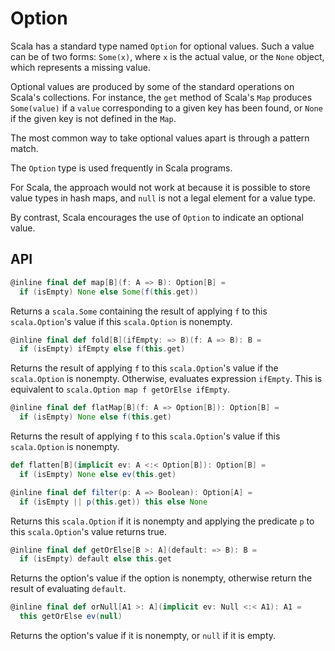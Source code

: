 # Option

Scala has a standard type named `Option` for optional values.
Such a value can be of two forms:
`Some(x)`, where `x` is the actual value, or the `None` object, which represents a missing value.

Optional values are produced by some of the standard operations on Scala's collections.
For instance, the `get` method of Scala's `Map` produces `Some(value)` if a `value` corresponding to a given key has been found, or `None` if the given key is not defined in the `Map`.

The most common way to take optional values apart is through a pattern match.

The `Option` type is used frequently in Scala programs.

For Scala, the approach would not work at because it is possible to store value types in hash maps, and `null` is not a legal element for a value type.

By contrast, Scala encourages the use of `Option` to indicate an optional value.

## API

```scala
@inline final def map[B](f: A => B): Option[B] =
  if (isEmpty) None else Some(f(this.get))
```
Returns a `scala.Some` containing the result of applying `f` to this `scala.Option`'s value if this `scala.Option` is nonempty.

```scala
@inline final def fold[B](ifEmpty: => B)(f: A => B): B =
  if (isEmpty) ifEmpty else f(this.get)
```
Returns the result of applying `f` to this `scala.Option`'s value if the `scala.Option` is nonempty.
Otherwise, evaluates expression `ifEmpty`.
This is equivalent to `scala.Option map f getOrElse ifEmpty`.

```scala
@inline final def flatMap[B](f: A => Option[B]): Option[B] =
  if (isEmpty) None else f(this.get)
```
Returns the result of applying `f` to this `scala.Option`'s value if this `scala.Option` is nonempty.

```scala
def flatten[B](implicit ev: A <:< Option[B]): Option[B] =
  if (isEmpty) None else ev(this.get)
```

```scala
@inline final def filter(p: A => Boolean): Option[A] =
  if (isEmpty || p(this.get)) this else None
```
Returns this `scala.Option` if it is nonempty and applying the predicate `p` to this `scala.Option`'s value returns true.

```scala
@inline final def getOrElse[B >: A](default: => B): B =
  if (isEmpty) default else this.get
```
Returns the option's value if the option is nonempty, otherwise return the result of evaluating `default`.

```scala
@inline final def orNull[A1 >: A](implicit ev: Null <:< A1): A1 =
  this getOrElse ev(null)
```
Returns the option's value if it is nonempty, or `null` if it is empty.

